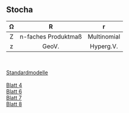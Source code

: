 ## Stocha

|Ω| R | r |
|:---:|:---:|:---:|
|Z|n-faches Produktmaß|Multinomial|
|z|GeoV.|Hyperg.V.|

<br>

<!--
<embed src="https://bwuah.github.io/Stochastik_Rev.pdf" style="width:1000px;height:1500px" type='application/pdf'>
-->

<!--[img](file3.PNG)-->
<a href="https://bwuah.github.io//Stochastik_Rev.pdf">Standardmodelle</a><br><br>
<a href="https://bwuah.github.io/Stochastik_A4_Happe_Hein.pdf">Blatt 4</a><br>
<a href="https://bwuah.github.io/Stochastik_A6_Happe_Hein.pdf">Blatt 6</a><br>
<a href="https://bwuah.github.io/Stocha_7_Happe_Hein.pdf">Blatt 7</a><br>
<a href="https://bwuah.github.io/Stocha_8_Happe_Hein.pdf">Blatt 8</a><br>
